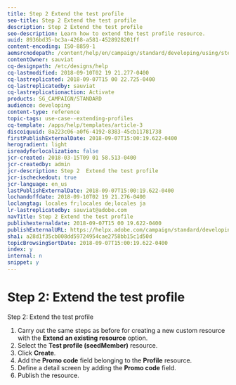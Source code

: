 ```yaml
---
title: Step 2 Extend the test profile
seo-title: Step 2 Extend the test profile
description: Step 2 Extend the test profile
seo-description: Learn how to extend the test profile resource.
uuid: 8936bd35-bc3a-4268-a581-4528928201ff
content-encoding: ISO-8859-1
aemsrcnodepath: /content/help/en/campaign/standard/developing/using/step-2--extend-the-test-profile
contentOwner: sauviat
cq-designpath: /etc/designs/help
cq-lastmodified: 2018-09-10T02 19 21.277-0400
cq-lastreplicated: 2018-09-07T15 00 22.725-0400
cq-lastreplicatedby: sauviat
cq-lastreplicationaction: Activate
products: SG_CAMPAIGN/STANDARD
audience: developing
content-type: reference
topic-tags: use-case--extending-profiles
cq-template: /apps/help/templates/article-3
discoiquuid: 8a223c06-a0f6-4192-8383-45cb11781738
firstPublishExternalDate: 2018-09-07T15:00:19.622-0400
herogradient: light
isreadyforlocalization: false
jcr-created: 2018-03-15T09 01 58.513-0400
jcr-createdby: admin
jcr-description: Step 2  Extend the test profile
jcr-ischeckedout: true
jcr-language: en_us
lastPublishExternalDate: 2018-09-07T15:00:19.622-0400
lochandoffdate: 2018-09-10T02 19 21.276-0400
loclangtag: locales fr;locales de;locales ja
lr-lastreplicatedby: sauviat@adobe.com
navTitle: Step 2 Extend the test profile
publishexternaldate: 2018-09-07T15 00 19.622-0400
publishExternalURL: https://helpx.adobe.com/campaign/standard/developing/using/step-2--extend-the-test-profile.html
sha1: a28d1f35cb008dd59724954cae2758bb15c1d50d
topicBrowsingSortDate: 2018-09-07T15:00:19.622-0400
index: y
internal: n
snippet: y
---
```


# Step 2: Extend the test profile

Step 2: Extend the test profile

1. Carry out the same steps as before for creating a new custom resource with the **Extend an existing resource** option.
1. Select the **Test profile (seedMember)** resource.
1. Click **Create**.
1. Add the **Promo code** field belonging to the **Profile** resource.
1. Define a detail screen by adding the **Promo code** field.
1. Publish the resource.

